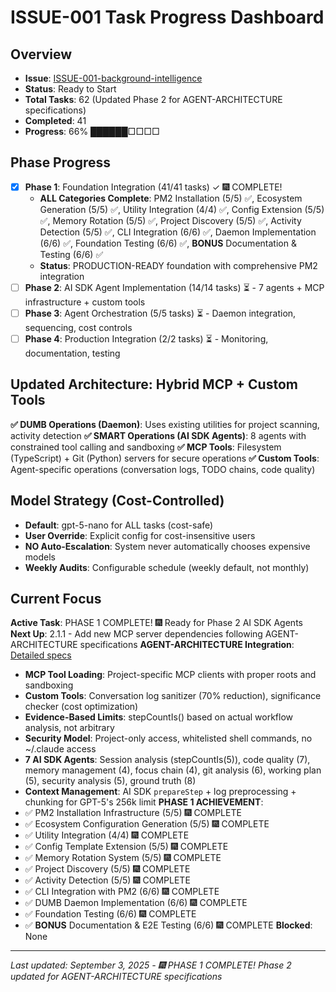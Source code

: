 # ISSUE-001 Task Progress Dashboard

## Overview
- **Issue**: [ISSUE-001-background-intelligence](../issues/ISSUE-001-background-intelligence.md)
- **Status**: Ready to Start  
- **Total Tasks**: 62 (Updated Phase 2 for AGENT-ARCHITECTURE specifications)
- **Completed**: 41
- **Progress**: 66% ██████□□□□

## Phase Progress
- [x] **Phase 1**: Foundation Integration (41/41 tasks) ✓ 🎆 COMPLETE!
  - **ALL Categories Complete**: PM2 Installation (5/5) ✅, Ecosystem Generation (5/5) ✅, Utility Integration (4/4) ✅, Config Extension (5/5) ✅, Memory Rotation (5/5) ✅, Project Discovery (5/5) ✅, Activity Detection (5/5) ✅, CLI Integration (6/6) ✅, Daemon Implementation (6/6) ✅, Foundation Testing (6/6) ✅, **BONUS** Documentation & Testing (6/6) ✅
  - **Status**: PRODUCTION-READY foundation with comprehensive PM2 integration
- [ ] **Phase 2**: AI SDK Agent Implementation (14/14 tasks) ⏳ - 7 agents + MCP infrastructure + custom tools
- [ ] **Phase 3**: Agent Orchestration (5/5 tasks) ⏳ - Daemon integration, sequencing, cost controls  
- [ ] **Phase 4**: Production Integration (2/2 tasks) ⏳ - Monitoring, documentation, testing

## Updated Architecture: Hybrid MCP + Custom Tools
**✅ DUMB Operations (Daemon)**: Uses existing utilities for project scanning, activity detection
**✅ SMART Operations (AI SDK Agents)**: 8 agents with constrained tool calling and sandboxing
**✅ MCP Tools**: Filesystem (TypeScript) + Git (Python) servers for secure operations
**✅ Custom Tools**: Agent-specific operations (conversation logs, TODO chains, code quality)

## Model Strategy (Cost-Controlled)
- **Default**: gpt-5-nano for ALL tasks (cost-safe)
- **User Override**: Explicit config for cost-insensitive users
- **NO Auto-Escalation**: System never automatically chooses expensive models
- **Weekly Audits**: Configurable schedule (weekly default, not monthly)

## Current Focus
**Active Task**: PHASE 1 COMPLETE! 🎆 Ready for Phase 2 AI SDK Agents
**Next Up**: 2.1.1 - Add new MCP server dependencies following AGENT-ARCHITECTURE specifications
**AGENT-ARCHITECTURE Integration**: [Detailed specs](../issues/ISSUE-001-AGENT-ARCHITECTURE.md)
- **MCP Tool Loading**: Project-specific MCP clients with proper roots and sandboxing
- **Custom Tools**: Conversation log sanitizer (70% reduction), significance checker (cost optimization)
- **Evidence-Based Limits**: stepCountIs() based on actual workflow analysis, not arbitrary
- **Security Model**: Project-only access, whitelisted shell commands, no ~/.claude access
- **7 AI SDK Agents**: Session analysis (stepCountIs(5)), code quality (7), memory management (4), focus chain (4), git analysis (6), working plan (5), security analysis (5), ground truth (8)
- **Context Management**: AI SDK `prepareStep` + log preprocessing + chunking for GPT-5's 256k limit
**PHASE 1 ACHIEVEMENT**: 
- ✅ PM2 Installation Infrastructure (5/5) 🎆 COMPLETE
- ✅ Ecosystem Configuration Generation (5/5) 🎆 COMPLETE  
- ✅ Utility Integration (4/4) 🎆 COMPLETE
- ✅ Config Template Extension (5/5) 🎆 COMPLETE
- ✅ Memory Rotation System (5/5) 🎆 COMPLETE
- ✅ Project Discovery (5/5) 🎆 COMPLETE
- ✅ Activity Detection (5/5) 🎆 COMPLETE
- ✅ CLI Integration with PM2 (6/6) 🎆 COMPLETE
- ✅ DUMB Daemon Implementation (6/6) 🎆 COMPLETE
- ✅ Foundation Testing (6/6) 🎆 COMPLETE
- ✅ **BONUS** Documentation & E2E Testing (6/6) 🎆 COMPLETE
**Blocked**: None

---
*Last updated: September 3, 2025 - 🎆 PHASE 1 COMPLETE! Phase 2 updated for AGENT-ARCHITECTURE specifications*
